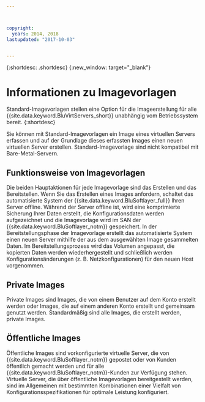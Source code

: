 ```yaml
---



copyright:
  years: 2014, 2018
lastupdated: "2017-10-03"


---
```


{:shortdesc: .shortdesc}
{:new_window: target="_blank"}

# Informationen zu Imagevorlagen

Standard-Imagevorlagen stellen eine Option für die Imageerstellung für alle {{site.data.keyword.BluVirtServers_short}} unabhängig vom Betriebssystem bereit. {:shortdesc}

Sie können mit Standard-Imagevorlagen ein Image eines virtuellen Servers erfassen und auf der Grundlage dieses erfassten Images einen neuen virtuellen Server erstellen. Standard-Imagevorlage sind nicht kompatibel mit Bare-Metal-Servern.

## Funktionsweise von Imagevorlagen
Die beiden Hauptaktionen für jede Imagevorlage sind das Erstellen und das Bereitstellen. Wenn Sie das Erstellen eines Images anfordern, schaltet das automatisierte System der {{site.data.keyword.BluSoftlayer_full}} Ihren Server offline. Während der Server offline ist, wird eine komprimierte Sicherung Ihrer Daten erstellt, die Konfigurationsdaten werden aufgezeichnet und die Imagevorlage wird im SAN der {{site.data.keyword.BluSoftlayer_notm}} gespeichert. In der Bereitstellungsphase der Imagevorlage erstellt das automatisierte System einen neuen Server mithilfe der aus dem ausgewählten Image gesammelten Daten. Im Bereitstellungsprozess wird das Volumen angepasst, die kopierten Daten werden wiederhergestellt und schließlich werden Konfigurationsänderungen (z. B. Netzkonfigurationen) für den neuen Host vorgenommen.

## Private Images

Private Images sind Images, die von einem Benutzer auf dem Konto erstellt werden oder Images, die auf einem anderen Konto erstellt und gemeinsam genutzt werden. Standardmäßig sind alle Images, die erstellt werden, private Images. 

## Öffentliche Images

Öffentliche Images sind vorkonfigurierte virtuelle Server, die von {{site.data.keyword.BluSoftlayer_notm}} gepostet oder von Kunden öffentlich gemacht werden und für alle {{site.data.keyword.BluSoftlayer_notm}}-Kunden zur Verfügung stehen. Virtuelle Server, die über öffentliche Imagevorlagen bereitgestellt werden, sind im Allgemeinen mit bestimmten Kombinationen einer Vielfalt von Konfigurationsspezifikationen für optimale Leistung konfiguriert.


